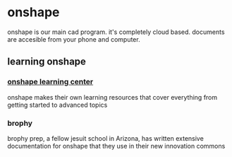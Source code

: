 # onshape

onshape is our main cad program. it's completely cloud based. documents are accesible from your phone and computer.

## learning onshape

### [onshape learning center](https://learn.onshape.com/)

onshape makes their own learning resources that cover everything from getting started to advanced topics

### brophy

brophy prep, a fellow jesuit school in Arizona, has written extensive documentation for onshape that they use in their new innovation commons